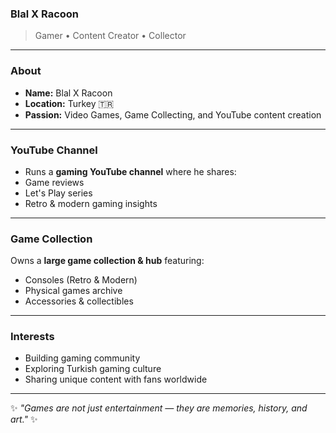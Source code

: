 ### **Blal X Racoon** 

> Gamer • Content Creator • Collector

---

### **About**
- **Name:** Blal X Racoon  
- **Location:** Turkey 🇹🇷  
- **Passion:** Video Games, Game Collecting, and YouTube content creation  

---

### **YouTube Channel**
- Runs a **gaming YouTube channel** where he shares:  
- Game reviews  
- Let's Play series  
- Retro & modern gaming insights  

---

### Game Collection
Owns a **large game collection & hub** featuring:  
- Consoles (Retro & Modern)  
- Physical games archive  
- Accessories & collectibles  

---

### Interests
- Building gaming community  
- Exploring Turkish gaming culture  
- Sharing unique content with fans worldwide  

---

✨ *"Games are not just entertainment — they are memories, history, and art."* ✨

